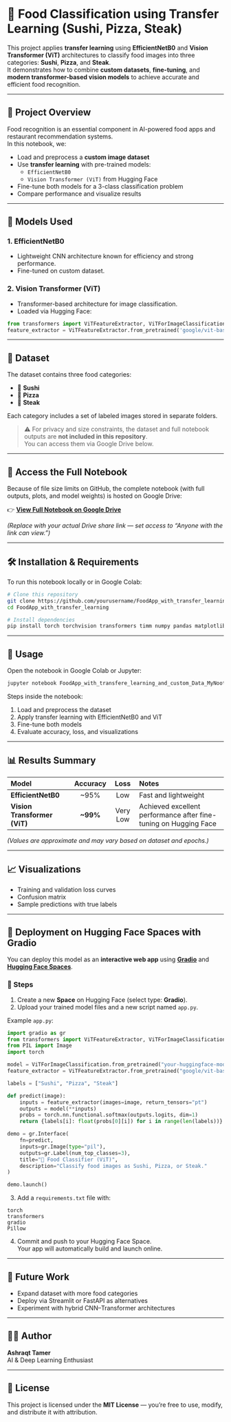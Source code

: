 # 🍱 Food Classification using Transfer Learning (Sushi, Pizza, Steak)

This project applies **transfer learning** using **EfficientNetB0** and **Vision Transformer (ViT)** architectures to classify food images into three categories: **Sushi**, **Pizza**, and **Steak**.  
It demonstrates how to combine **custom datasets**, **fine-tuning**, and **modern transformer-based vision models** to achieve accurate and efficient food recognition.

---

## 🚀 Project Overview

Food recognition is an essential component in AI-powered food apps and restaurant recommendation systems.  
In this notebook, we:
- Load and preprocess a **custom image dataset**
- Use **transfer learning** with pre-trained models:
  - `EfficientNetB0`
  - `Vision Transformer (ViT)` from Hugging Face
- Fine-tune both models for a 3-class classification problem
- Compare performance and visualize results

---

## 🧠 Models Used

### 1. EfficientNetB0  
- Lightweight CNN architecture known for efficiency and strong performance.  
- Fine-tuned on custom dataset.

### 2. Vision Transformer (ViT)  
- Transformer-based architecture for image classification.  
- Loaded via Hugging Face:

```python
from transformers import ViTFeatureExtractor, ViTForImageClassification
feature_extractor = ViTFeatureExtractor.from_pretrained('google/vit-base-patch16-224')
```

---

## 📂 Dataset

The dataset contains three food categories:
- 🍣 **Sushi**  
- 🍕 **Pizza**  
- 🥩 **Steak**

Each category includes a set of labeled images stored in separate folders.

> ⚠️ For privacy and size constraints, the dataset and full notebook outputs are **not included in this repository**.  
> You can access them via Google Drive below.

---

## 🔗 Access the Full Notebook

Because of file size limits on GitHub, the complete notebook (with full outputs, plots, and model weights) is hosted on Google Drive:

👉 [**View Full Notebook on Google Drive**](https://drive.google.com/your-link-here)

*(Replace with your actual Drive share link — set access to “Anyone with the link can view.”)*

---

## 🛠️ Installation & Requirements

To run this notebook locally or in Google Colab:

```bash
# Clone this repository
git clone https://github.com/yourusername/FoodApp_with_transfer_learning.git
cd FoodApp_with_transfer_learning

# Install dependencies
pip install torch torchvision transformers timm numpy pandas matplotlib scikit-learn gradio
```

---

## 🧾 Usage

Open the notebook in Google Colab or Jupyter:

```bash
jupyter notebook FoodApp_with_transfere_learning_and_custom_Data_MyNootebook.ipynb
```

Steps inside the notebook:
1. Load and preprocess the dataset  
2. Apply transfer learning with EfficientNetB0 and ViT  
3. Fine-tune both models  
4. Evaluate accuracy, loss, and visualizations  

---

## 📊 Results Summary

| Model | Accuracy | Loss | Notes |
|:------|:----------:|:------:|:------|
| **EfficientNetB0** | ~95% | Low | Fast and lightweight |
| **Vision Transformer (ViT)** | **~99%** | Very Low | Achieved excellent performance after fine-tuning on Hugging Face |

*(Values are approximate and may vary based on dataset and epochs.)*

---

## 📈 Visualizations

- Training and validation loss curves  
- Confusion matrix  
- Sample predictions with true labels  

---

## 🚀 Deployment on Hugging Face Spaces with Gradio

You can deploy this model as an **interactive web app** using [**Gradio**](https://gradio.app/) and [**Hugging Face Spaces**](https://huggingface.co/spaces).

### 🧩 Steps

1. Create a new **Space** on Hugging Face (select type: **Gradio**).  
2. Upload your trained model files and a new script named `app.py`.  

Example `app.py`:

```python
import gradio as gr
from transformers import ViTFeatureExtractor, ViTForImageClassification
from PIL import Image
import torch

model = ViTForImageClassification.from_pretrained("your-huggingface-model")
feature_extractor = ViTFeatureExtractor.from_pretrained("google/vit-base-patch16-224")

labels = ["Sushi", "Pizza", "Steak"]

def predict(image):
    inputs = feature_extractor(images=image, return_tensors="pt")
    outputs = model(**inputs)
    probs = torch.nn.functional.softmax(outputs.logits, dim=1)
    return {labels[i]: float(probs[0][i]) for i in range(len(labels))}

demo = gr.Interface(
    fn=predict,
    inputs=gr.Image(type="pil"),
    outputs=gr.Label(num_top_classes=3),
    title="🍱 Food Classifier (ViT)",
    description="Classify food images as Sushi, Pizza, or Steak."
)

demo.launch()
```

3. Add a `requirements.txt` file with:
```text
torch
transformers
gradio
Pillow
```

4. Commit and push to your Hugging Face Space.  
Your app will automatically build and launch online.

---

## 🧩 Future Work
- Expand dataset with more food categories  
- Deploy via Streamlit or FastAPI as alternatives  
- Experiment with hybrid CNN–Transformer architectures  

---

## 👩‍💻 Author
**Ashraqt Tamer**  
AI & Deep Learning Enthusiast  

---

## 📜 License
This project is licensed under the **MIT License** — you’re free to use, modify, and distribute it with attribution.
